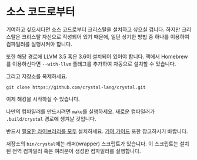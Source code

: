 # 소스 코드로부터

기여하고 싶으시다면 소스 코드로부터 크리스탈을 설치하고 싶으실 겁니다. 하지만 크리스탈은 크리스탈 자신으로 작성되어 있기 때문에, 일단 상기한 방법 중 하나를 이용하여 컴파일러를 실행시켜야 합니다.

또한 해당 경로에 LLVM 3.5 혹은 3.6이 설치되어 있어야 합니다. 맥에서 Homebrew를 이용하신다면 `--with-llvm` 플래그를 추가하여 자동으로 설치할 수 있습니다.

그리고 저장소를 복제하세요.

```
git clone https://github.com/crystal-lang/crystal.git
```

이제 해킹을 시작하실 수 있습니다.

나만의 컴파일러를 만드시려면 `make`를 실행하세요. 새로운 컴파일러가 `.build/crystal` 경로에 생겨날 것입니다.

반드시 [필요한 라이브러리를 모두](https://github.com/crystal-lang/crystal/wiki/All-required-libraries) 설치하세요. [기여 가이드](https://github.com/crystal-lang/crystal/blob/master/CONTRIBUTING.md) 또한 참고하시기 바랍니다.

저장소의 `bin/crystal`에는 래퍼(wrapper) 스크립트가 있습니다. 이 스크립트는 설치된 전역 컴파일러 혹은 여러분이 생성한 컴파일러를 실행합니다.
